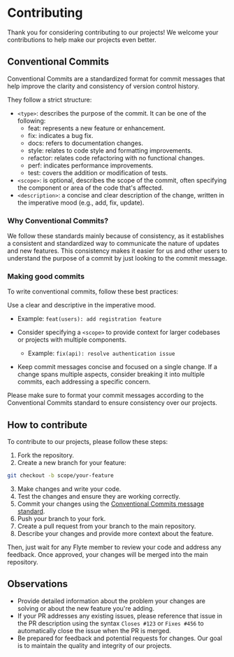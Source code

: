 # Contributing

Thank you for considering contributing to our projects! We welcome
your contributions to help make our projects even better.

## Conventional Commits

Conventional Commits are a standardized format for commit messages that 
help improve the clarity and consistency of version control history. 

They follow a strict structure:

- `<type>`: describes the purpose of the commit. It can be one of the following:
  - feat: represents a new feature or enhancement. 
  - fix: indicates a bug fix.
  - docs: refers to documentation changes.
  - style: relates to code style and formatting improvements.
  - refactor: relates code refactoring with no functional changes.
  - perf: indicates performance improvements.
  - test: covers the addition or modification of tests.
- `<scope>`: is optional, describes the scope of the commit, often specifying the 
component or area of the code that's affected.
- `<description>`: a concise and clear description of the change, written in the 
imperative mood (e.g., add, fix, update).

### Why Conventional Commits?

We follow these standards mainly because of consistency, as it 
establishes a consistent and standardized way to communicate the 
nature of updates and new features. This consistency makes it easier 
for us and other users to understand the purpose of a commit by 
just looking to the commit message.

### Making good commits

To write conventional commits, follow these best practices:

Use a clear and descriptive <description> in the imperative mood.
  - Example: `feat(users): add registration feature`

- Consider specifying a `<scope>` to provide context for larger 
codebases or projects with multiple components.
  - Example: `fix(api): resolve authentication issue`

- Keep commit messages concise and focused on a single change. If a 
change spans multiple aspects, consider breaking it into multiple commits, 
each addressing a specific concern.

Please make sure to format your commit messages according to the
Conventional Commits standard to ensure consistency over our
projects.

## How to contribute

To contribute to our projects, please follow these steps:

1. Fork the repository.
2. Create a new branch for your feature:

```Bash
git checkout -b scope/your-feature
```

3. Make changes and write your code.
4. Test the changes and ensure they are working correctly.
5. Commit your changes using the [Conventional Commits message standard](#conventional-commits).
6. Push your branch to your fork.
7. Create a pull request from your branch to the main repository.
8. Describe your changes and provide more context about the feature.

Then, just wait for any Flyte member to review your code and address
any feedback. Once approved, your changes will be merged into
the main repository.

## Observations

- Provide detailed information about the problem your changes are solving or about 
the new feature you're adding.
- If your PR addresses any existing issues, please reference that issue in the PR
description using the syntax `Closes #123` or `Fixes #456` to automatically close
the issue when the PR is merged.
- Be prepared for feedback and potential requests for changes. Our goal is to
maintain the quality and integrity of our projects.